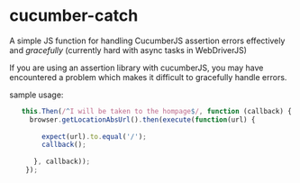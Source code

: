 cucumber-catch
==============

A simple JS function for handling CucumberJS assertion errors effectively and *gracefully* (currently hard with async tasks in WebDriverJS) 

If you are using an assertion library with cucumberJS, you may have encountered a problem which makes it difficult to gracefully handle errors.


sample usage: 
```js
   this.Then(/^I will be taken to the hompage$/, function (callback) {
     browser.getLocationAbsUrl().then(execute(function(url) {
     
        expect(url).to.equal('/');
        callback();
    
      }, callback));
    });
```
